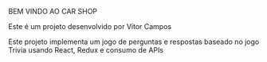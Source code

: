 BEM VINDO AO CAR SHOP

Este é um projeto desenvolvido por Vitor Campos

Este projeto implementa um jogo de perguntas e respostas baseado no jogo Trivia usando React, Redux e consumo de APIs